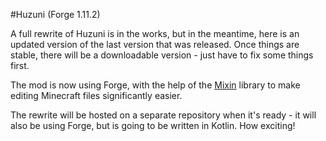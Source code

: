 #Huzuni (Forge 1.11.2)

A full rewrite of Huzuni is in the works, but in the meantime, here is an updated version of the last version that was released.  Once things are stable, there will be a downloadable version - just have to fix some things first.

The mod is now using Forge, with the help of the [Mixin](https://github.com/spongepowered/mixin) library to make editing Minecraft files significantly easier.

The rewrite will be hosted on a separate repository when it's ready - it will also be using Forge, but is going to be written in Kotlin.  How exciting!